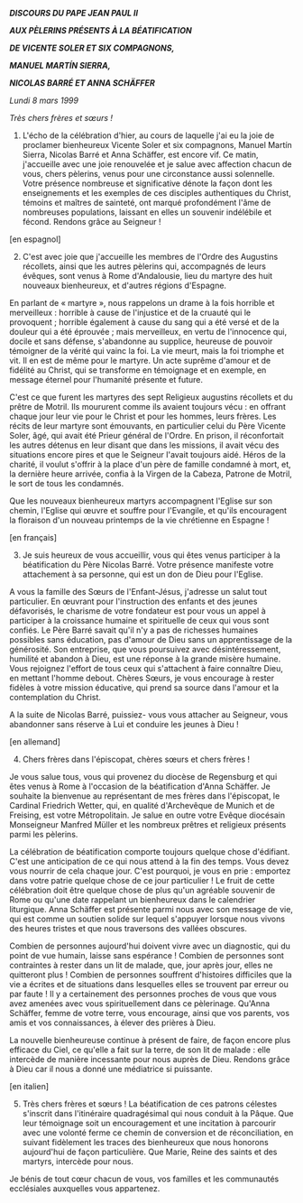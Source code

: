 ***DISCOURS DU PAPE JEAN PAUL II***

***AUX PÈLERINS PRÉSENTS À LA BÉATIFICATION***

***DE VICENTE SOLER ET SIX COMPAGNONS,***

***MANUEL MARTÍN SIERRA,***

***NICOLAS BARRÉ ET ANNA SCHÄFFER***

*Lundi 8 mars 1999*

*Très chers frères et sœurs !*

1. L'écho de la célébration d'hier, au cours de laquelle j'ai eu la joie de proclamer bienheureux Vicente Soler et six compagnons, Manuel Martín Sierra, Nicolas Barré et Anna Schäffer, est encore vif. Ce matin, j'accueille avec une joie renouvelée et je salue avec affection chacun de vous, chers pèlerins, venus pour une circonstance aussi solennelle. Votre présence nombreuse et significative dénote la façon dont les enseignements et les exemples de ces disciples authentiques du Christ, témoins et maîtres de sainteté, ont marqué profondément l'âme de nombreuses populations, laissant en elles un souvenir indélébile et fécond. Rendons grâce au Seigneur !

[en espagnol]

2. C'est avec joie que j'accueille les membres de l'Ordre des Augustins récollets, ainsi que les autres pèlerins qui, accompagnés de leurs évêques, sont venus à Rome d'Andalousie, lieu du martyre des huit nouveaux bienheureux, et d'autres régions d'Espagne.

En parlant de « martyre », nous rappelons un drame à la fois horrible et merveilleux : horrible à cause de l'injustice et de la cruauté qui le provoquent ; horrible également à cause du sang qui a été versé et de la douleur qui a été éprouvée ; mais merveilleux, en vertu de l'innocence qui, docile et sans défense, s'abandonne au supplice, heureuse de pouvoir témoigner de la vérité qui vainc la foi. La vie meurt, mais la foi triomphe et vit. Il en est de même pour le martyre. Un acte suprême d'amour et de fidélité au Christ, qui se transforme en témoignage et en exemple, en message éternel pour l'humanité présente et future.

C'est ce que furent les martyres des sept Religieux augustins récollets et du prêtre de Motril. Ils moururent comme ils avaient toujours vécu : en offrant chaque jour leur vie pour le Christ et pour les hommes, leurs frères. Les récits de leur martyre sont émouvants, en particulier celui du Père Vicente Soler, âgé, qui avait été Prieur général de l'Ordre. En prison, il réconfortait les autres détenus en leur disant que dans les missions, il avait vécu des situations encore pires et que le Seigneur l'avait toujours aidé. Héros de la charité, il voulut s'offrir à la place d'un père de famille condamné à mort, et, la dernière heure arrivée, confia à la Virgen de la Cabeza, Patrone de Motril, le sort de tous les condamnés.

Que les nouveaux bienheureux martyrs accompagnent l'Eglise sur son chemin, l'Eglise qui œuvre et souffre pour l'Evangile, et qu'ils encouragent la floraison d'un nouveau printemps de la vie chrétienne en Espagne !

[en français]

3. Je suis heureux de vous accueillir, vous qui êtes venus participer à la béatification du Père Nicolas Barré. Votre présence manifeste votre attachement à sa personne, qui est un don de Dieu pour l'Eglise.

A vous la famille des Sœurs de l'Enfant-Jésus, j'adresse un salut tout particulier. En œuvrant pour l'instruction des enfants et des jeunes défavorisés, le charisme de votre fondateur est pour vous un appel à participer à la croissance humaine et spirituelle de ceux qui vous sont confiés. Le Père Barré savait qu'il n'y a pas de richesses humaines possibles sans éducation, pas d'amour de Dieu sans un apprentissage de la générosité. Son entreprise, que vous poursuivez avec désintéressement, humilité et abandon à Dieu, est une réponse à la grande misère humaine. Vous rejoignez l'effort de tous ceux qui s'attachent à faire connaître Dieu, en mettant l'homme debout. Chères Sœurs, je vous encourage à rester fidèles à votre mission éducative, qui prend sa source dans l'amour et la contemplation du Christ.

A la suite de Nicolas Barré, puissiez- vous vous attacher au Seigneur, vous abandonner sans réserve à Lui et conduire les jeunes à Dieu !

[en allemand]

4. Chers frères dans l'épiscopat, chères sœurs et chers frères !

Je vous salue tous, vous qui provenez du diocèse de Regensburg et qui êtes venus à Rome à l'occasion de la béatification d'Anna Schäffer. Je souhaite la bienvenue au représentant de mes frères dans l'épiscopat, le Cardinal Friedrich Wetter, qui, en qualité d'Archevêque de Munich et de Freising, est votre Métropolitain. Je salue en outre votre Evêque diocésain Monseigneur Manfred Müller et les nombreux prêtres et religieux présents parmi les pèlerins.

La célébration de béatification comporte toujours quelque chose d'édifiant. C'est une anticipation de ce qui nous attend à la fin des temps. Vous devez vous nourrir de cela chaque jour. C'est pourquoi, je vous en prie : emportez dans votre patrie quelque chose de ce jour particulier ! Le fruit de cette célébration doit être quelque chose de plus qu'un agréable souvenir de Rome ou qu'une date rappelant un bienheureux dans le calendrier liturgique. Anna Schäffer est présente parmi nous avec son message de vie, qui est comme un soutien solide sur lequel s'appuyer lorsque nous vivons des heures tristes et que nous traversons des vallées obscures.

Combien de personnes aujourd'hui doivent vivre avec un diagnostic, qui du point de vue humain, laisse sans espérance ! Combien de personnes sont contraintes à rester dans un lit de malade, que, jour après jour, elles ne quitteront plus ! Combien de personnes souffrent d'histoires difficiles que la vie a écrites et de situations dans lesquelles elles se trouvent par erreur ou par faute ! Il y a certainement des personnes proches de vous que vous avez amenées avec vous spirituellement dans ce pèlerinage. Qu'Anna Schäffer, femme de votre terre, vous encourage, ainsi que vos parents, vos amis et vos connaissances, à élever des prières à Dieu.

La nouvelle bienheureuse continue à présent de faire, de façon encore plus efficace du Ciel, ce qu'elle a fait sur la terre, de son lit de malade : elle intercède de manière incessante pour nous auprès de Dieu. Rendons grâce à Dieu car il nous a donné une médiatrice si puissante.

[en italien]

5. Très chers frères et sœurs ! La béatification de ces patrons célestes s'inscrit dans l'itinéraire quadragésimal qui nous conduit à la Pâque. Que leur témoignage soit un encouragement et une incitation à parcourir avec une volonté ferme ce chemin de conversion et de réconciliation, en suivant fidèlement les traces des bienheureux que nous honorons aujourd'hui de façon particulière. Que Marie, Reine des saints et des martyrs, intercède pour nous.

Je bénis de tout cœur chacun de vous, vos familles et les communautés ecclésiales auxquelles vous appartenez.